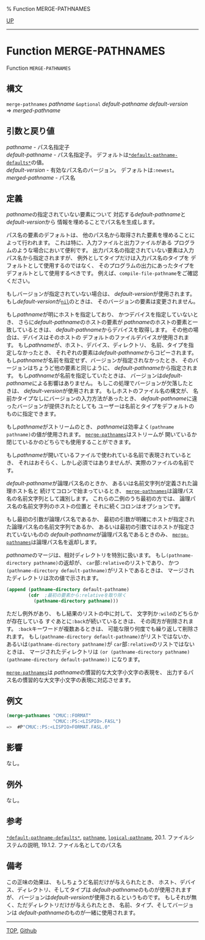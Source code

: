 % Function MERGE-PATHNAMES

[UP](19.4.html)  

---

# Function **MERGE-PATHNAMES**


Function `MERGE-PATHNAMES`


## 構文

`merge-pathnames` *pathname* `&optional` *default-pathname* *default-version*  
=> *merged-pathname*


## 引数と戻り値

*pathname* - パス名指定子  
*default-pathname* - パス名指定子。
デフォルトは[`*default-pathname-defaults*`](19.4.default-pathname-defaults.html)の値。  
*default-version* - 有効なパス名のバージョン。
デフォルトは`:newest`。  
*merged-pathname* - パス名


## 定義

*pathname*の指定されていない要素について
対応する*default-pathname*と*default-version*から
情報を埋めることでパス名を生成します。

パス名の要素のデフォルトは、
他のパス名から取得された要素を埋めることによって行われます。
これは特に、入力ファイルと出力ファイルがある
プログラムのような場合において便利です。
出力パス名の指定されていない要素は入力パス名から指定されますが、
例外としてタイプだけは入力パス名のタイプを
デフォルトとして使用するのではなく、
そのプログラムの出力にあったタイプをデフォルトとして使用するべきです。
例えば、`compile-file-pathname`をご確認ください。

もしバージョンが指定されていない場合は、
*default-version*が使用されます。
もし*default-version*が[`nil`](5.3.nil-variable.html)のときは、
そのバージョンの要素は変更されません。

もし*pathname*が明にホストを指定しており、
かつデバイスを指定していないとき、
さらに*default-pathname*のホストの要素が
*pathname*のホストの要素と一致しているときは、
*default-pathname*からデバイスを取得します。
その他の場合は、デバイスはそのホストの
デフォルトのファイルデバイスが使用されます。
もし*pathname*が、ホスト、デバイス、ディレクトリ、
名前、タイプを指定しなかったとき、
それぞれの要素は*default-pathname*からコピーされます。
もし*pathname*が名前を指定せず、バージョンが指定されなかったとき、
そのバージョンはちょうど他の要素と同じように、
*default-pathname*から指定されます。
もし*pathname*が名前を指定していたときは、
バージョンは*default-pathname*による影響はありません。
もしこの処理でバージョンが欠落したときは、
*default-version*が使用されます。
もしホストのファイル名の構文が、
名前かタイプなしにバージョンの入力方法があったとき、
*default-pathname*に違ったバージョンが提供されたとしても
ユーザーは名前とタイプをデフォルトのものに指定できます。

もし*pathname*がストリームのとき、
*pathname*は効率よく`(pathname pathname)`の値が使用されます。
[`merge-pathnames`](19.4.merge-pathnames.html)はストリームが
開いているか閉じているかのどちらでも使用することができます。

もし*pathname*が開いているファイルで使われている名前で表現されているとき、
それはおそらく、しかし必須ではありませんが、実際のファイルの名前です。

*default-pathname*が論理パス名のときか、
あるいは名前文字列が定義された論理ホスト名と
続けてコロンで始まっているとき、
[`merge-pathnames`](19.4.merge-pathnames.html)は論理パス名の名前文字列として識別します。
これらの二例のうち最初の方では、
論理パス名の名前文字列のホストの位置と
それに続くコロンはオプションです。

もし最初の引数が論理パス名であるか、
最初の引数が明確にホストが指定された論理パス名の名前文字列であるか、
あるいは最初の引数ではホストが指定されていないものの
*default-pathname*が論理パス名であるときのみ、
[`merge-pathnames`](19.4.merge-pathnames.html)は論理パス名を返却します。

*pathname*のマージは、相対ディレクトリを特別に扱います。
もし`(pathname-directory pathname)`の返却が、
`car`部`:relative`のリストであり、
かつ`(pathname-directory default-pathname)`がリストであるときは、
マージされたディレクトリは次の値で示されます。

```lisp
(append (pathname-directory default-pathname)
        (cdr  ;最初の要素から:relativeを取り除く
          (pathname-directory pathname)))
```

ただし例外があり、
もし結果のリストの中に対して、
文字列か`:wild`のどちらかが存在している
すぐあとに`:back`が続いているときは、
その両方が削除されます。
`:back`キーワードが複数あるときは、
可能な限り何度でも繰り返して削除されます。
もし`(pathname-directory default-pathname)`がリストではないか、
あるいは`(pathname-directory pathname)`が
`car`部`:relative`のリストではないときは、
マージされたディレクトリは
`(or (pathname-directory pathname) (pathname-directory default-pathname))`
になります。

[`merge-pathnames`](19.4.merge-pathnames.html)は
*pathname*の慣習的な大文字小文字の表現を、
出力するパス名の慣習的な大文字小文字の表現に対応させます。


## 例文

```lisp
(merge-pathnames "CMUC::FORMAT"
                 "CMUC::PS:<LISPIO>.FASL")
=>  #P"CMUC::PS:<LISPIO>FORMAT.FASL.0"
```


## 影響

なし。


## 例外

なし。


## 参考

[`*default-pathname-defaults*`](19.4.default-pathname-defaults.html),
[`pathname`](19.4.pathname-system-class.html),
[`logical-pathname`](19.4.logical-pathname-system-class.html),
20.1. ファイルシステムの説明,
19.1.2. ファイル名としてのパス名


## 備考

この正味の効果は、
もしちょうど名前だけが与えられたとき、
ホスト、デバイス、ディレクトリ、そしてタイプは
*default-pathname*のものが使用されますが、
バージョンは*default-version*が使用されるというものです。
もしそれが無く、ただディレクトリだけが与えられたとき、
名前、タイプ、そしてバージョンは
*default-pathname*のものが一緒に使用されます。


---
[TOP](index.html),  [Github](https://github.com/nptcl/npt-japanese)

